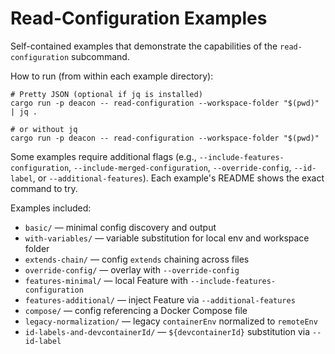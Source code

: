 # Read-Configuration Examples

Self-contained examples that demonstrate the capabilities of the `read-configuration` subcommand.

How to run (from within each example directory):

```
# Pretty JSON (optional if jq is installed)
cargo run -p deacon -- read-configuration --workspace-folder "$(pwd)" | jq .

# or without jq
cargo run -p deacon -- read-configuration --workspace-folder "$(pwd)"
```

Some examples require additional flags (e.g., `--include-features-configuration`, `--include-merged-configuration`, `--override-config`, `--id-label`, or `--additional-features`). Each example's README shows the exact command to try.

Examples included:

- `basic/` — minimal config discovery and output
- `with-variables/` — variable substitution for local env and workspace folder
- `extends-chain/` — config `extends` chaining across files
- `override-config/` — overlay with `--override-config`
- `features-minimal/` — local Feature with `--include-features-configuration`
- `features-additional/` — inject Feature via `--additional-features`
- `compose/` — config referencing a Docker Compose file
- `legacy-normalization/` — legacy `containerEnv` normalized to `remoteEnv`
- `id-labels-and-devcontainerId/` — `${devcontainerId}` substitution via `--id-label`
